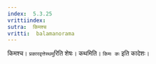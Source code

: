 ```yaml
---
index:  5.3.25
vrittiindex: 
sutra:  किमश्च
vritti:  balamanorama 
---
```


किमश्च। `प्रकारवृत्तेस्थमु`रिति शेषः। कथमिति। `किमः कः` इति कादेशः। 

